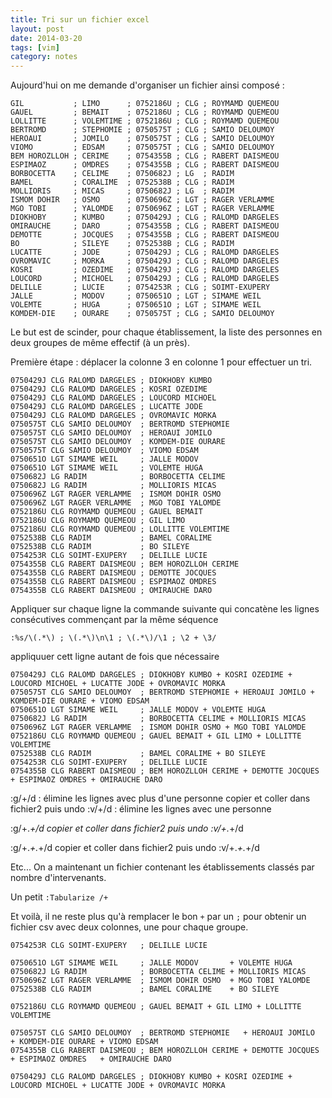 ```yaml
---
title: Tri sur un fichier excel
layout: post
date: 2014-03-20
tags: [vim]
category: notes
---
```


Aujourd'hui on me demande d'organiser un fichier ainsi composé :

```
GIL           ; LIMO      ; 0752186U ; CLG ; ROYMAMD QUEMEOU
GAUEL         ; BEMAIT    ; 0752186U ; CLG ; ROYMAMD QUEMEOU
LOLLITTE      ; VOLEMTIME ; 0752186U ; CLG ; ROYMAMD QUEMEOU
BERTROMD      ; STEPHOMIE ; 0750575T ; CLG ; SAMIO DELOUMOY
HEROAUI       ; JOMILO    ; 0750575T ; CLG ; SAMIO DELOUMOY
VIOMO         ; EDSAM     ; 0750575T ; CLG ; SAMIO DELOUMOY
BEM HOROZLLOH ; CERIME    ; 0754355B ; CLG ; RABERT DAISMEOU
ESPIMAOZ      ; OMDRES    ; 0754355B ; CLG ; RABERT DAISMEOU
BORBOCETTA    ; CELIME    ; 0750682J ; LG  ; RADIM
BAMEL         ; CORALIME  ; 0752538B ; CLG ; RADIM
MOLLIORIS     ; MICAS     ; 0750682J ; LG  ; RADIM
ISMOM DOHIR   ; OSMO      ; 0750696Z ; LGT ; RAGER VERLAMME
MGO TOBI      ; YALOMDE   ; 0750696Z ; LGT ; RAGER VERLAMME
DIOKHOBY      ; KUMBO     ; 0750429J ; CLG ; RALOMD DARGELES
OMIRAUCHE     ; DARO      ; 0754355B ; CLG ; RABERT DAISMEOU
DEMOTTE       ; JOCQUES   ; 0754355B ; CLG ; RABERT DAISMEOU
BO            ; SILEYE    ; 0752538B ; CLG ; RADIM
LUCATTE       ; JODE      ; 0750429J ; CLG ; RALOMD DARGELES
OVROMAVIC     ; MORKA     ; 0750429J ; CLG ; RALOMD DARGELES
KOSRI         ; OZEDIME   ; 0750429J ; CLG ; RALOMD DARGELES
LOUCORD       ; MICHOEL   ; 0750429J ; CLG ; RALOMD DARGELES
DELILLE       ; LUCIE     ; 0754253R ; CLG ; SOIMT-EXUPERY
JALLE         ; MODOV     ; 0750651O ; LGT ; SIMAME WEIL
VOLEMTE       ; HUGA      ; 0750651O ; LGT ; SIMAME WEIL
KOMDEM-DIE    ; OURARE    ; 0750575T ; CLG ; SAMIO DELOUMOY
```

Le but est de scinder, pour chaque établissement, la liste des personnes en
deux groupes de même effectif (à un près).

Première étape : déplacer la colonne 3 en colonne 1 pour effectuer un tri.

```
0750429J CLG RALOMD DARGELES ; DIOKHOBY KUMBO
0750429J CLG RALOMD DARGELES ; KOSRI OZEDIME
0750429J CLG RALOMD DARGELES ; LOUCORD MICHOEL
0750429J CLG RALOMD DARGELES ; LUCATTE JODE
0750429J CLG RALOMD DARGELES ; OVROMAVIC MORKA
0750575T CLG SAMIO DELOUMOY  ; BERTROMD STEPHOMIE
0750575T CLG SAMIO DELOUMOY  ; HEROAUI JOMILO
0750575T CLG SAMIO DELOUMOY  ; KOMDEM-DIE OURARE
0750575T CLG SAMIO DELOUMOY  ; VIOMO EDSAM
0750651O LGT SIMAME WEIL     ; JALLE MODOV
0750651O LGT SIMAME WEIL     ; VOLEMTE HUGA
0750682J LG RADIM            ; BORBOCETTA CELIME
0750682J LG RADIM            ; MOLLIORIS MICAS
0750696Z LGT RAGER VERLAMME  ; ISMOM DOHIR OSMO
0750696Z LGT RAGER VERLAMME  ; MGO TOBI YALOMDE
0752186U CLG ROYMAMD QUEMEOU ; GAUEL BEMAIT
0752186U CLG ROYMAMD QUEMEOU ; GIL LIMO
0752186U CLG ROYMAMD QUEMEOU ; LOLLITTE VOLEMTIME
0752538B CLG RADIM           ; BAMEL CORALIME
0752538B CLG RADIM           ; BO SILEYE
0754253R CLG SOIMT-EXUPERY   ; DELILLE LUCIE
0754355B CLG RABERT DAISMEOU ; BEM HOROZLLOH CERIME
0754355B CLG RABERT DAISMEOU ; DEMOTTE JOCQUES
0754355B CLG RABERT DAISMEOU ; ESPIMAOZ OMDRES
0754355B CLG RABERT DAISMEOU ; OMIRAUCHE DARO
```

Appliquer sur chaque ligne la commande suivante qui concatène les lignes 
consécutives commençant par la même séquence

`:%s/\(.*\) ; \(.*\)\n\1 ; \(.*\)/\1 ; \2 + \3/`

appliquuer cett ligne autant de fois que nécessaire



```
0750429J CLG RALOMD DARGELES ; DIOKHOBY KUMBO + KOSRI OZEDIME + LOUCORD MICHOEL + LUCATTE JODE + OVROMAVIC MORKA
0750575T CLG SAMIO DELOUMOY  ; BERTROMD STEPHOMIE + HEROAUI JOMILO + KOMDEM-DIE OURARE + VIOMO EDSAM
0750651O LGT SIMAME WEIL     ; JALLE MODOV + VOLEMTE HUGA
0750682J LG RADIM            ; BORBOCETTA CELIME + MOLLIORIS MICAS
0750696Z LGT RAGER VERLAMME  ; ISMOM DOHIR OSMO + MGO TOBI YALOMDE
0752186U CLG ROYMAMD QUEMEOU ; GAUEL BEMAIT + GIL LIMO + LOLLITTE VOLEMTIME
0752538B CLG RADIM           ; BAMEL CORALIME + BO SILEYE
0754253R CLG SOIMT-EXUPERY   ; DELILLE LUCIE
0754355B CLG RABERT DAISMEOU ; BEM HOROZLLOH CERIME + DEMOTTE JOCQUES + ESPIMAOZ OMDRES + OMIRAUCHE DARO
```

:g/+/d    : élimine les lignes avec plus d'une personne 
copier et coller dans fichier2 puis undo
:v/+/d    : élimine les lignes avec une personne

:g/+.*+/d
copier et coller dans fichier2 puis undo
:v/+.*+/d

:g/+.*+.*+/d
copier et coller dans fichier2 puis undo
:v/+.*+.*+/d

Etc...
On a maintenant un fichier contenant les établissements classés 
par nombre d'intervenants.

Un petit `:Tabularize /+`

Et voilà, il ne reste plus qu'à remplacer le bon `+` par un `;` pour obtenir
un fichier csv avec deux colonnes, une pour chaque groupe.

```
0754253R CLG SOIMT-EXUPERY   ; DELILLE LUCIE

0750651O LGT SIMAME WEIL     ; JALLE MODOV       + VOLEMTE HUGA
0750682J LG RADIM            ; BORBOCETTA CELIME + MOLLIORIS MICAS
0750696Z LGT RAGER VERLAMME  ; ISMOM DOHIR OSMO  + MGO TOBI YALOMDE
0752538B CLG RADIM           ; BAMEL CORALIME    + BO SILEYE

0752186U CLG ROYMAMD QUEMEOU ; GAUEL BEMAIT + GIL LIMO + LOLLITTE VOLEMTIME

0750575T CLG SAMIO DELOUMOY  ; BERTROMD STEPHOMIE   + HEROAUI JOMILO  + KOMDEM-DIE OURARE + VIOMO EDSAM
0754355B CLG RABERT DAISMEOU ; BEM HOROZLLOH CERIME + DEMOTTE JOCQUES + ESPIMAOZ OMDRES   + OMIRAUCHE DARO

0750429J CLG RALOMD DARGELES ; DIOKHOBY KUMBO + KOSRI OZEDIME + LOUCORD MICHOEL + LUCATTE JODE + OVROMAVIC MORKA
```
